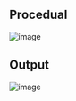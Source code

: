 
## Procedual
![image](https://github.com/user-attachments/assets/6c61812e-ba0b-456c-954e-223f00602a7c)


## Output
![image](https://github.com/user-attachments/assets/1a042885-1007-473c-9976-03d3635ebca4)

